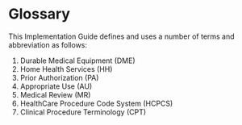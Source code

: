 # Glossary
This Implementation Guide defines and uses a number of terms and abbreviation as follows:
1. Durable Medical Equipment (DME)
2. Home Health Services (HH)
3. Prior Authorization (PA)
4. Appropriate Use (AU)
5. Medical Review (MR)
6. HealthCare Procedure Code System (HCPCS)
7. Clinical Procedure Terminology (CPT)
